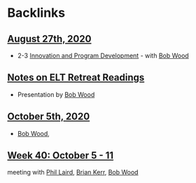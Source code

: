 
# Backlinks
## [August 27th, 2020](<August 27th, 2020.md>)
- 2-3 [Innovation and Program Development](<Innovation and Program Development.md>) - with [Bob Wood](<Bob Wood.md>)

## [Notes on ELT Retreat Readings](<Notes on ELT Retreat Readings.md>)
- Presentation by [Bob Wood](<Bob Wood.md>)

## [October 5th, 2020](<October 5th, 2020.md>)
- [Bob Wood](<Bob Wood.md>),

## [Week 40: October 5 - 11](<Week 40: October 5 - 11.md>)
meeting with [Phil Laird](<Phil Laird.md>), [Brian Kerr](<Brian Kerr.md>), [Bob Wood](<Bob Wood.md>)

